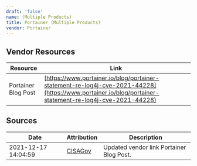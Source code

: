 ```yaml
---
draft: 'false'
name: (Multiple Products)
title: Portainer (Multiple Products)
vendor: Portainer
---
```


## Vendor Resources
| Resource | Link |
| --- | --- |
| Portainer Blog Post | [https://www.portainer.io/blog/portainer-statement-re-log4j-cve-2021-44228](https://www.portainer.io/blog/portainer-statement-re-log4j-cve-2021-44228) |



## Sources
| Date | Attribution | Description |
| --- | --- | --- |
| 2021-12-17 14:04:59 | [CISAGov](https://raw.githubusercontent.com/cisagov/log4j-affected-db/develop/README.md) | Updated vendor link Portainer Blog Post.  |
